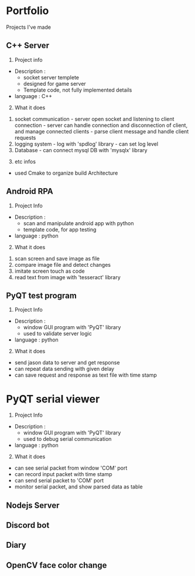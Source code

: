 # Portfolio
Projects I've made

## C++ Server
1. Project info
  - Description : 
    - socket server templete
    - designed for game server
    - Template code, not fully implemented details
  - language : C++

2. What it does
  1) socket communication
    - server open socket and listening to client connection
    - server can handle connection and disconnection of client, and manage connected clients
    - parse client message and handle client requests
  2) logging system
    - log with 'spdlog' library
    - can set log level
  3) Database
    - can connect mysql DB with 'mysqlx' library

3. etc infos
  - used Cmake to organize build Architecture


## Android RPA
1. Project Info
  - Description :
    - scan and manipulate android app with python
    - template code, for app testing
  - language : python

2. What it does
  1) scan screen and save image as file
  2) compare image file and detect changes
  3) imitate screen touch as code
  4) read text from image with 'tesseract' library

## PyQT test program
1. Project Info
  - Description :
    - window GUI program with 'PyQT' library
    - used to validate server logic
  - language : python

2. What it does
  - send jason data to server and get response
  - can repeat data sending with given delay
  - can save request and response as text file with time stamp

# PyQT serial viewer
1. Project Info
  - Description :
    - window GUI program with 'PyQT' library
    - used to debug serial communication
  - language : python

2. What it does
  - can see serial packet from window 'COM' port
  - can record input packet with time stamp
  - can send serial packet to 'COM' port
  - monitor serial packet, and show parsed data as table

## Nodejs Server

## Discord bot

## Diary

## OpenCV face color change
